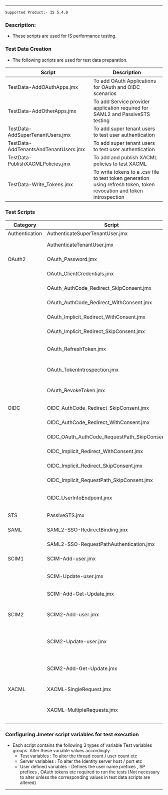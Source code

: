 -------------------------------------------------------------------------

    Supported Product:- IS 5.4.0

### Description:

- These scripts are used for IS performance testing.

### Test Data Creation
- The following scripts are used for test data preparation.

| Script | Description |
| ------ | ------ |
| TestData-AddOAuthApps.jmx | To add OAuth Applications for OAuth and OIDC scenarios |
| TestData-AddOtherApps.jmx | To add Service provider application required for SAML2 and PassiveSTS testing |
| TestData-AddSuperTenantUsers.jmx |  To add super tenant users to test user authentication |
|  TestData-AddTenantsAndTenantUsers.jmx| To add super tenant users to test user authentication |
| TestData-PublishXACMLPolicies.jmx | To add and publish XACML policies to test XACML |
| TestData-Write_Tokens.jmx | To write tokens to a .csv file to test token generation using refresh token, token revocation and token introspection |


### Test Scripts

| Category | Script | Test data scripts(s)/ requirements | IS Configurations |
| ------ | ------ | ------ | ------ |
| Authentication | AuthenticateSuperTenantUser.jmx |TestData-AddSuperTenantUsers.jmx  |    |
|  | AuthenticateTenantUser.jmx | TestData-AddTenantsAndTenantUsers.jmx |  |
| OAuth2 |OAuth_Password.jmx  |TestData-AddSuperTenantUsers.jmx / TestData-AddOAuthApps.jmx |  |
|  | OAuth_ClientCredentials.jmx |TestData-AddSuperTenantUsers.jmx / TestData-AddOAuthApps.jmx  |  |
|  | OAuth_AuthCode_Redirect_SkipConsent.jmx |TestData-AddSuperTenantUsers.jmx / TestData-AddOAuthApps.jmx  | identity.xml : SkipUserConsent=true | 
|  |OAuth_AuthCode_Redirect_WithConsent.jmx  | TestData-AddSuperTenantUsers.jmx / TestData-AddOAuthApps.jmx |  |
|  | OAuth_Implicit_Redirect_WithConsent.jmx | TestData-AddSuperTenantUsers.jmx / TestData-AddOAuthApps.jmx |  |
|  |OAuth_Implicit_Redirect_SkipConsent.jmx   |  TestData-AddSuperTenantUsers.jmx / TestData-AddOAuthApps.jmx | identity.xml : SkipUserConsent=true |
|  | OAuth_RefreshToken.jmx  |  TestData-AddSuperTenantUsers.jmx / TestData-AddOAuthApps.jmx / TestData-Write_Tokens.jmx | identity.xml : RenewRefreshTokenForRefreshGrant=false |
|  | OAuth_TokenIntrospection.jmx | TestData-AddSuperTenantUsers.jmx / TestData-AddOAuthApps.jmx / TestData-Write_Tokens.jmx |  |
|  | OAuth_RevokeToken.jmx | TestData-AddSuperTenantUsers.jmx / TestData-AddOAuthApps.jmx / TestData-Write_Tokens.jmx   |  |
|OIDC  | OIDC_AuthCode_Redirect_SkipConsent.jmx | TestData-AddSuperTenantUsers.jmx / TestData-AddOAuthApps.jmx |identity.xml : SkipUserConsent=true |
|  | OIDC_AuthCode_Redirect_WithConsent.jmx |TestData-AddSuperTenantUsers.jmx / TestData-AddOAuthApps.jmx  |  |
|  |OIDC_OAuth_AuthCode_RequestPath_SkipConsent.jmx  | TestData-AddSuperTenantUsers.jmx / TestData-AddOAuthApps.jmx | identity.xml : SkipUserConsent=true |
|  | OIDC_Implicit_Redirect_WithConsent.jmx |TestData-AddSuperTenantUsers.jmx / TestData-AddOAuthApps.jmx  |  |
|  |OIDC_Implicit_Redirect_SkipConsent.jmx  |TestData-AddSuperTenantUsers.jmx / TestData-AddOAuthApps.jmx  | identity.xml : identity.xml : SkipUserConsent=true |
|  | OIDC_Implicit_RequestPath_SkipConsent.jmx |TestData-AddSuperTenantUsers.jmx / TestData-AddOAuthApps.jmx  | identity.xml : SkipUserConsent=true |
|  |OIDC_UserInfoEndpoint.jmx   |TestData-AddSuperTenantUsers.jmx / TestData-AddOAuthApps.jmx / TestData-Write_Tokens.jmx   |  |
| STS | PassiveSTS.jmx | TestData-AddSuperTenantUsers.jmx / TestData-AddOtherApps.jmx |  |
| SAML| SAML2-SSO-RedirectBinding.jmx | TestData-AddSuperTenantUsers.jmx / TestData-AddOtherApps.jmx |  |
|  |SAML2-SSO-RequestPathAuthentication.jmx | TestData-AddSuperTenantUsers.jmx / TestData-AddOtherApps.jmx |  |
| SCIM1 |SCIM-Add-user.jmx  | Publish an OAuth app and Generate an access token with infinite expiration time |  |
|  |SCIM-Update-user.jmx  |SCIM-Add-user.jmx / Publish an OAuth app and Generate an access token with infinite expiration time |  |
|  |SCIM-Add-Get-Update.jmx  | Publish an OAuth app and Generate an access token with infinite expiration time |  |
 SCIM2 |SCIM2-Add-user.jmx  | Publish an OAuth app and Generate an access token with infinite expiration time |  Disable "org.wso2.carbon.identity.scim.common.listener.SCIMUserOperationListener and enable "org.wso2.carbon.identity.scim2.common.listener.SCIMUserOperationListener"|
|  |SCIM2-Update-user.jmx  |SCIM2-Add-user.jmx  / Publish an OAuth app and Generate an access token with infinite expiration time |Disable "org.wso2.carbon.identity.scim.common.listener.SCIMUserOperationListener and enable "org.wso2.carbon.identity.scim2.common.listener.SCIMUserOperationListener"  |
|  |SCIM2-Add-Get-Update.jmx  | Publish an OAuth app and Generate an access token with infinite expiration time  | Disable "org.wso2.carbon.identity.scim.common.listener.SCIMUserOperationListener and enable "org.wso2.carbon.identity.scim2.common.listener.SCIMUserOperationListener" |
| XACML | XACML-SingleRequest.jmx |Publish a single policy using TestData-PublishXACMLPolicies.jmx  |  |
|  | XACML-MultipleRequests.jmx |Use scripts provided in http://xacmlinfo.org/2013/10/15/xacml-pdp-performance-testing/ and create and publish 10000 policies |  |



### Configuring Jmeter script variables for test execution

- Each script contains the following 3 types of variable Test variables groups. Alter these variable values accordingly.
    * Test variables : To alter the thread count / user count etc
    * Server variables : To alter the Identity server host / port etc 
    * User defined variables - Defines the user name prefixes , SP prefixes , OAuth tokens etc required to run the tests (Not necessary to alter unless the corresponding values in test data scripts are altered)


-----------------------------------------------------------------------------

